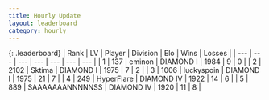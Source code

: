 ```yaml
---
title: Hourly Update
layout: leaderboard
category: hourly
---
```


{: .leaderboard}
| Rank | LV | Player | Division | Elo | Wins | Losses |
| --- | --- | --- | --- | --- | --- | --- |
| <span data-change="0">1</span> | 137 | <span title="ID: 282716">eminon</span> | DIAMOND I | <span data-change="0">1984</span> | <span data-change="0">9</span> | <span data-change="0">0</span> |
| <span data-change="0">2</span> | 2102 | <span title="ID: 353063">Sktima</span> | DIAMOND I | <span data-change="0">1975</span> | <span data-change="0">7</span> | <span data-change="0">2</span> |
| <span data-change="0">3</span> | 1006 | <span title="ID: 512212">luckyspoin</span> | DIAMOND I | <span data-change="23">1975</span> | <span data-change="3">21</span> | <span data-change="0">7</span> |
| <span data-change="2">4</span> | 249 | <span title="ID: 415958">HyperFlare</span> | DIAMOND IV | <span data-change="7">1922</span> | <span data-change="3">14</span> | <span data-change="2">6</span> |
| <span data-change="-1">5</span> | 889 | <span title="ID: 174294">SAAAAAAANNNNNSS</span> | DIAMOND IV | <span data-change="0">1920</span> | <span data-change="0">11</span> | <span data-change="0">8</span> |